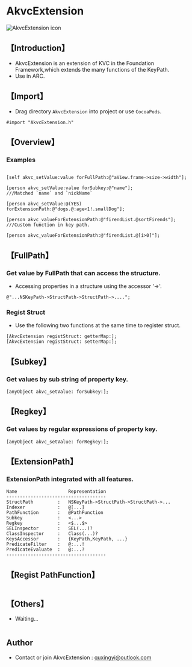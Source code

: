 # AkvcExtension
![AkvcExtension icon](http://ico.58pic.com/iconset01/Simple-Social-Media-Icons/gif/154298.gif)

## 【Introduction】
* AkvcExtension is an extension of KVC in the Foundation Framework,which extends the many functions of the KeyPath.
*  Use in ARC.

## 【Import】
* Drag directory `AkvcExtension` into project or use `CocoaPods`.
```objc
#import "AkvcExtension.h"
```


## 【Overview】
### Examples
```objc

[self akvc_setValue:value forFullPath:@"aView.frame->size->width"];

[person akvc_setValue:value forSubkey:@"name"];
///Matched `name` and `nickName`

[person akvc_setValue:@(YES) forExtensionPath:@"dogs.@:age<1!.smallDog"];

[person akvc_valueForExtensionPath:@"firendList.@sortFirends"];
///Custom function in key path.

[person akvc_valueForExtensionPath:@"firendList.@[i>0]"];
```

## 【FullPath】
###   Get value by FullPath that can access the structure.
-  Accessing properties in a structure using the accessor '->'.
```objc
@"...NSKeyPath->StructPath->StructPath->....";
```
### Regist Struct
-  Use the following two functions at the same time to register struct.
```objc
[AkvcExtension registStruct: getterMap:];
[AkvcExtension registStruct: setterMap:];
```

## 【Subkey】
### Get values by sub string of property key.
```objc
[anyObject akvc_setValue: forSubkey:];
```

## 【Regkey】
### Get values by regular expressions of property key.
```objc
[anyObject akvc_setValue: forRegkey:];
```


## 【ExtensionPath】
### ExtensionPath  integrated with all features.
```objc
Name                   Representation
-------------------------------------
StructPath         :   NSKeyPath->StructPath->StructPath->...
Indexer            :   @[...]
PathFunction       :   @PathFunction
Subkey             :   <...>
Regkey             :   <$...$>
SELInspector       :   SEL(...)?
ClassInspector     :   Class(...)?
KeysAccessor       :   {KeyPath,KeyPath, ...}
PredicateFilter    :   @:...!
PredicateEvaluate  :   @:...?
-------------------------------------
```


## 【Regist PathFunction】
```objc

```

## 【Others】
- Waiting...
```objc

```

## Author
- Contact or join AkvcExtension : quxingyi@outlook.com
